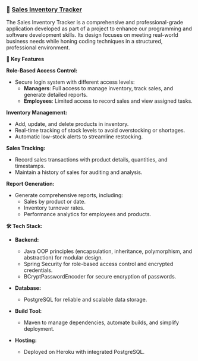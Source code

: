 ### 🔑 [Sales Inventory Tracker](#)

The Sales Inventory Tracker is a comprehensive and professional-grade application developed as part of a project to enhance our programming and software development skills. Its design focuses on meeting real-world business needs while honing coding techniques in a structured, professional environment.

**🚀 Key Features**

**Role-Based Access Control:**
- Secure login system with different access levels:
  - **Managers**: Full access to manage inventory, track sales, and generate detailed reports.
  - **Employees**: Limited access to record sales and view assigned tasks.


**Inventory Management:**
   - Add, update, and delete products in inventory.
   - Real-time tracking of stock levels to avoid overstocking or shortages.
   - Automatic low-stock alerts to streamline restocking.

**Sales Tracking:**
   - Record sales transactions with product details, quantities, and timestamps.
   - Maintain a history of sales for auditing and analysis.

**Report Generation:**
   - Generate comprehensive reports, including:
      - Sales by product or date.
      - Inventory turnover rates.
      - Performance analytics for employees and products.

**🛠️ Tech Stack:**

- **Backend:** 
  - Java OOP principles (encapsulation, inheritance, polymorphism, and abstraction) for modular design.
  - Spring Security for role-based access control and encrypted credentials.
  - BCryptPasswordEncoder for secure encryption of passwords.

- **Database:** 
  - PostgreSQL for reliable and scalable data storage.

- **Build Tool:** 
  - Maven to manage dependencies, automate builds, and simplify deployment.

- **Hosting:** 
  - Deployed on Heroku with integrated PostgreSQL.
